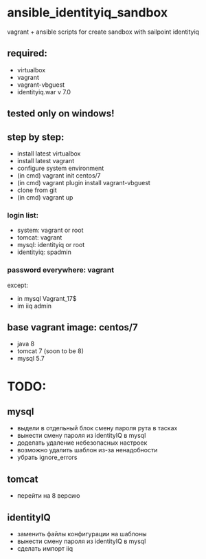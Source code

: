 # ansible_identityiq_sandbox
vagrant + ansible scripts for create sandbox with sailpoint identityiq

## required:
- virtualbox
- vagrant
- vagrant-vbguest
- identityiq.war v 7.0

## tested only on windows!

## step by step:
- install latest virtualbox
- install latest vagrant
- configure system environment
- (in cmd) vagrant init centos/7
- (in cmd) vagrant plugin install vagrant-vbguest
- clone from git
- (in cmd) vagrant up

### login list:
- system: vagrant or root
- tomcat: vagrant
- mysql: identityiq or root
- identityiq: spadmin

### password everywhere: vagrant 
except:
- in mysql Vagrant_17$
- im iiq admin

## base vagrant image: centos/7
- java 8
- tomcat 7 (soon to be 8)
- mysql 5.7

# TODO:
## mysql
- выдели в отдельный блок смену пароля рута в тасках
- вынести смену пароля из identityIQ в mysql
- доделать удаление небезопасных настроек
- возможно удалить шаблон из-за ненадобности
- убрать ignore_errors

## tomcat
- перейти на 8 версию

## identityIQ
- заменить файлы конфигурации на шаблоны
- вынести смену пароля из identityIQ в mysql
- сделать импорт iiq